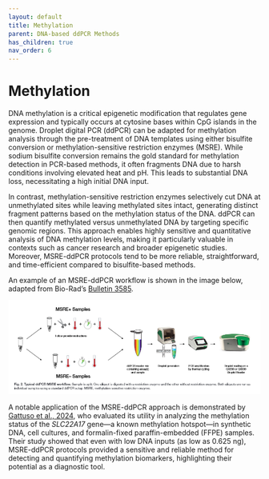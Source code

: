 ```yaml
---
layout: default
title: Methylation
parent: DNA-based ddPCR Methods
has_children: true
nav_order: 6
---
```


# Methylation

DNA methylation is a critical epigenetic modification that regulates gene expression and typically occurs at cytosine bases within CpG islands in the genome. Droplet digital PCR (ddPCR) can be adapted for methylation analysis through the pre-treatment of DNA templates using either bisulfite conversion or methylation-sensitive restriction enzymes (MSRE). While sodium bisulfite conversion remains the gold standard for methylation detection in PCR-based methods, it often fragments DNA due to harsh conditions involving elevated heat and pH. This leads to substantial DNA loss, necessitating a high initial DNA input.

In contrast, methylation-sensitive restriction enzymes selectively cut DNA at unmethylated sites while leaving methylated sites intact, generating distinct fragment patterns based on the methylation status of the DNA. ddPCR can then quantify methylated versus unmethylated DNA by targeting specific genomic regions. This approach enables highly sensitive and quantitative analysis of DNA methylation levels, making it particularly valuable in contexts such as cancer research and broader epigenetic studies. Moreover, MSRE-ddPCR protocols tend to be more reliable, straightforward, and time-efficient compared to bisulfite-based methods.

An example of an MSRE-ddPCR workflow is shown in the image below, adapted from Bio-Rad’s [Bulletin 3585](<https://www.bio-rad.com/sites/default/files/2024-03/Bulletin_3585.pdf>).

![image.png](Methylation/image.png)

A notable application of the MSRE-ddPCR approach is demonstrated by [Gattuso et al., 2024](<https://www.spandidos-publications.com/10.3892/ijmm.2024.5366>), who evaluated its utility in analyzing the methylation status of the *SLC22A17* gene—a known methylation hotspot—in synthetic DNA, cell cultures, and formalin-fixed paraffin-embedded (FFPE) samples. Their study showed that even with low DNA inputs (as low as 0.625 ng), MSRE-ddPCR protocols provided a sensitive and reliable method for detecting and quantifying methylation biomarkers, highlighting their potential as a diagnostic tool.
